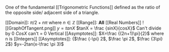 One of the fundamental [[Trigonometric Functions]] defined as the ratio of the opposite side/ adjacent side of a triangle.

[[Domain]]: $\pi/2 + n \pi$ where $n \in ℤ$
[[Range]]: **All** [[Real Numbers]]
![[GraphOfTangent.png]]
$y=tanX$
$tanX = \frac {sinX}{cosX}$
Can't divide by 0
$CosX$ can't = 0
Vertical [[Asymptotes]]: $X=\frac {(2n+1)\pi}{2}$ where n is [[Integers]]
[[Asymptotes]]:
{$\frac {-\pi} 2$, $\frac \pi 2$,  $\frac {3\pi} 2$}
$y=-2tan(x-\frac \pi 3)$
